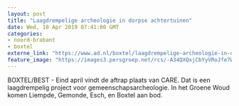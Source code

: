 ```yaml
---
layout: post
title: "Laagdrempelige archeologie in dorpse achtertuinen"
date: Wed, 10 Apr 2019 07:41:00 GMT
categories: 
- noord-brabant 
- boxtel 
externe_link: "https://www.ad.nl/boxtel/laagdrempelige-archeologie-in-dorpse-achtertuinen~a18d8ed4/"
feature_image: "https://images3.persgroep.net/rcs/-A34QXQxjCbYyVRoJfe7Wf1gaF4/diocontent/135093301/_fitwidth/400/?appId=21791a8992982cd8da851550a453bd7f&quality=0.7"
---
```


BOXTEL/BEST - Eind april vindt de aftrap plaats van CARE. Dat is een laagdrempelig project voor gemeenschapsarcheologie. In het Groene Woud komen Liempde, Gemonde, Esch, en Boxtel aan bod.
